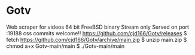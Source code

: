# Gotv
Web scraper for videos
64 bit FreeBSD binary
Stream only
Served on port :19188
css commits welcome!! 
https://github.com/cjd166/Gotv/releases
$ fetch https://github.com/cjd166/Gotv/archive/main.zip
$ unzip main.zip
$ chmod a+x Gotv-main/main
$ ./Gotv-main/main
